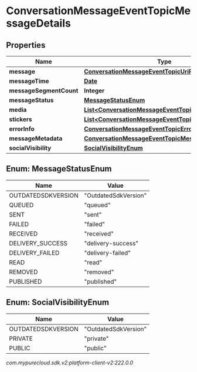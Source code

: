 # ConversationMessageEventTopicMessageDetails


## Properties

| Name | Type | Description | Notes |
| ------------ | ------------- | ------------- | ------------- |
| **message** | [**ConversationMessageEventTopicUriReference**](ConversationMessageEventTopicUriReference) |  |  [optional] |
| **messageTime** | [**Date**](Date) |  |  [optional] |
| **messageSegmentCount** | **Integer** |  |  [optional] |
| **messageStatus** | [**MessageStatusEnum**](#Enum--MessageStatusEnum) |  |  [optional] |
| **media** | [**List&lt;ConversationMessageEventTopicMessageMedia&gt;**](ConversationMessageEventTopicMessageMedia) |  |  [optional] |
| **stickers** | [**List&lt;ConversationMessageEventTopicMessageSticker&gt;**](ConversationMessageEventTopicMessageSticker) |  |  [optional] |
| **errorInfo** | [**ConversationMessageEventTopicErrorDetails**](ConversationMessageEventTopicErrorDetails) |  |  [optional] |
| **messageMetadata** | [**ConversationMessageEventTopicMessageMetadata**](ConversationMessageEventTopicMessageMetadata) |  |  [optional] |
| **socialVisibility** | [**SocialVisibilityEnum**](#Enum--SocialVisibilityEnum) |  |  [optional] |


## Enum: MessageStatusEnum

| Name | Value |
| ---- | ----- |
| OUTDATEDSDKVERSION | &quot;OutdatedSdkVersion&quot; | 
| QUEUED | &quot;queued&quot; | 
| SENT | &quot;sent&quot; | 
| FAILED | &quot;failed&quot; | 
| RECEIVED | &quot;received&quot; | 
| DELIVERY_SUCCESS | &quot;delivery-success&quot; | 
| DELIVERY_FAILED | &quot;delivery-failed&quot; | 
| READ | &quot;read&quot; | 
| REMOVED | &quot;removed&quot; | 
| PUBLISHED | &quot;published&quot; | 


## Enum: SocialVisibilityEnum

| Name | Value |
| ---- | ----- |
| OUTDATEDSDKVERSION | &quot;OutdatedSdkVersion&quot; | 
| PRIVATE | &quot;private&quot; | 
| PUBLIC | &quot;public&quot; | 




_com.mypurecloud.sdk.v2:platform-client-v2:222.0.0_
